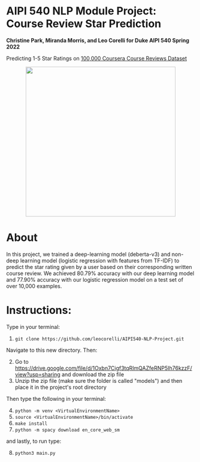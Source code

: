 # AIPI 540 NLP Module Project: Course Review Star Prediction
**Christine Park, Miranda Morris, and Leo Corelli for Duke AIPI 540 Spring 2022**

Predicting 1-5 Star Ratings on [100,000 Coursera Course Reviews Dataset](https://www.kaggle.com/septa97/100k-courseras-course-reviews-dataset)

<p align="center">
  <img src="https://upload.wikimedia.org/wikipedia/commons/c/c3/FiveStarsInline5.svg" width="400" /> 
</p>

# About

In this project, we trained a deep-learning model (deberta-v3) and non-deep learning model (logistic regression with features from TF-IDF) to predict the star rating given by a user based on their corresponding written course review. We achieved 80.79% accuracy with our deep learning model and 77.90% accuracy with our logistic regression model on a test set of over 10,000 examples.

# Instructions:
Type in your terminal:
1. `git clone https://github.com/leocorelli/AIPI540-NLP-Project.git`

Navigate to this new directory. Then:

2. Go to https://drive.google.com/file/d/1Oxbn7Cigf3tqRlmQAZfeRNP5Ih76kzzF/view?usp=sharing and download the zip file
3. Unzip the zip file (make sure the folder is called "models") and then place it in the project's root directory

Then type the following in your terminal:

4. `python -m venv <VirtualEnvironmentName>`
5. `source <VirtualEnvironmentName>/bin/activate`
6. `make install`
7. `python -m spacy download en_core_web_sm`

and lastly, to run type:

8. `python3 main.py`

